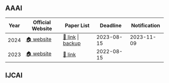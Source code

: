 ## AAAI
| Year | Official Website | Paper List                                                                                                                                  | Deadline | Notification |
| ---------- | ---------- |---------------------------------------------------------------------------------------------------------------------------------------------| ---------- | ---------- |
| 2024| [🏠 website](https://aaai.org/aaai-conference/)| [🔗 link](https://aaai.org/wp-content/uploads/2024/02/AAAI-24_Main_2024-02-01.pdf) &#124; [backup](./aaai/2024/AAAI-24-Main_2024-02-01.pdf) | 2023-08-15| 2023-11-09|
| 2023| [🏠 website](https://aaai.org/Conferences/AAAI-23/)| [🔗 link](https://dblp.org/db/conf/aaai/aaai2023.html)                                                                                      | 2022-08-15| |

## IJCAI
